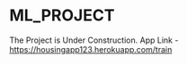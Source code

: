 # ML_PROJECT
The Project is Under Construction.
App Link - https://housingapp123.herokuapp.com/train
